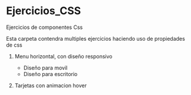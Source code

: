 # Ejercicios_CSS
Ejercicios de componentes Css


Esta carpeta contendra multiples ejercicios haciendo uso de propiedades de css
1. Menu horizontal, con diseño responsivo 
    - Diseño para movil
    - Diseño para escritorio

2. Tarjetas con animacion hover
    
